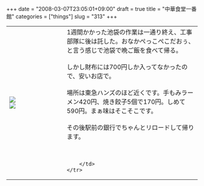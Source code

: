 +++
date = "2008-03-07T23:05:01+09:00"
draft = true
title = "中華食堂一番館"
categories = ["things"]
slug = "313"
+++

<table width="100%">
	<tr>
		<td width="30%" valign="middle">
		                        <a rel="lightbox" href="https://keruru.net/images/47d14b8be977b-080307-222039.jpg"><img src="https://keruru.net/images/47d14b8be977b-thumb_080307-222039.jpg" border="0" /></a>
			<br />
			                        <a rel="lightbox" href="https://keruru.net/images/47d14b8cd817f-080307-222302.jpg"><img src="https://keruru.net/images/47d14b8cd817f-thumb_080307-222302.jpg" border="0" /></a>
		</td>
		<td width="70%" valign="middle">
			1週間かかった池袋の作業は一通り終え、工事部隊に後は託した。おなかぺっこぺこだおぅ、と言う感じで池袋で晩ご飯を食べて帰る。<br />
<br />
しかし財布には700円しか入ってなかったので、安いお店で。<br />
<br />
場所は東急ハンズのほど近くです。手もみラーメン420円、焼き餃子5個で170円。しめて590円。まぁ味はそこそこです。<br />
<br />
その後駅前の銀行でちゃんとリロードして帰ります。<br />
<br />
<br />

		</td>
	</tr>
</table>
